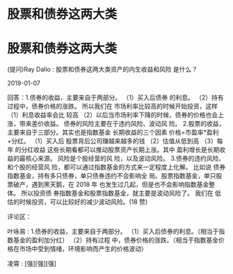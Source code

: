 # 股票和债券这两大类

# 股票和债券这两大类

(提问)Ray Dalio : 股票和债券这两大类资产的内生收益和风险 是什么？

2019-01-07

回答：1.债券的收益，主要来自于两部分。 （1）买入后债券 的利息。 （2）持有过程中，债券价格的涨跌。 所以我们在 市场利率比较高的时候开始投资，这样 （1）利息收益率会比 较高 （2）以后当市场利率下降的时候，债券的价格也会上 涨，带来差价收益。 债券的风险主要在于违约风险、波动风 险。 2.股票的收益，主要来自于三部分。其实也是指数基金 长期收益的三个因素 价格=市盈率*盈利+分红。 （1）买入后 股票背后公司赚越来越多的钱 （2）估值从低到高 （3）每年 的分红收益 这些长期看都可以推动股票资产长期上涨。其中 盈利增长是长期收益的最核心来源。 风险是个股经营的风 险，以及波动风险。 3.债券的违约风险、和个股的经营风 险，都可以通过指数基金的方式来一定程度上化解。 比如说 债券指数基金，持有多只债券，单只债券违约不会影响全 局。股票指数基金，单只股票破产，遇到黑天鹅，在 2018 年 也发生过几起，但是也不会影响指数基金整体。 所以投资债 券指数基金和股票指数基金，就主要是波动风险了。 我们在 低估的时候投资，可以比较好的减少波动风险。(18 赞)

评论区：

叶咏易 : 1.债券的收益，主要来自于两部分。 （1）买入后债券的利息。（相当于指数基金的盈利加分红） （2）持有过程 中，债券价格的涨跌。（相当于指数基金价格在市场中受到情绪，环境影响而产生的价格波动）

凌霄 : [强][强][强]